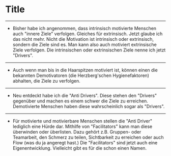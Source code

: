 # Title

---

- Bisher habe ich angenommen, dass intrinsisch motivierte Menschen auch "innere
  Ziele" verfolgen. Gleiches für extrinsisch. Jetzt glaube ich das nicht mehr.
  Nicht die Motivation ist intrinsisch oder extrinsisch, sondern die Ziele sind
  es. Man kann also auch motiviert extrinsische Ziele verfolgen. Die
  intrinsischen oder extrinsischen Ziele nenne ich jetzt "Drivers".

---

- Auch wenn man bis in die Haarspitzen motiviert ist, können einen die bekannten
  Demotivatoren (die Herzberg'schen Hygienefaktoren) abhalten, die Ziele zu
  verfolgen.

---

- Neu entdeckt habe ich die "Anti Drivers". Diese stehen den "Drivers" gegenüber
  und machen es einem schwer die Ziele zu erreichen. Demotivierte Menschen haben
  diese wahrscheinlich sogar als "Drivers".

---

- Für motivierte und motivierbare Menschen stellen die "Anti Driver" lediglich
  eine Hürde dar. Mithilfe von "Facilitators" kann man diese überwinden oder
  überlisten. Dazu gehört z.B. Gruppen- oder Teamarbeit, den Schmerz zu teilen,
  Sichtbarkeit zu erreichen oder auch Flow (was du ja angeregt hast.) Die
  "Facilitators" sind jetzt auch eine Eigenentwicklung. Vielleicht gibt es für
  die schon einen Namen.
